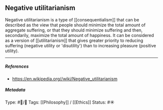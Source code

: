 ## Negative utilitarianism  # 

Negative utilitarianism is a type of [[consequentialism]] that can be described as the view that people should minimize the total amount of aggregate suffering, or that they should minimize suffering and then, secondarily, maximize the total amount of happiness. It can be considered as a version of [[utilitarianism]] that gives greater priority to reducing suffering (negative utility or 'disutility') than to increasing pleasure (positive utility).

___

##### References

- https://en.wikipedia.org//wiki/Negative_utilitarianism

##### Metadata

Type: #🔵/🔵 
Tags: [[Philosophy]] / [[Ethics]]
Status: #☀️ 